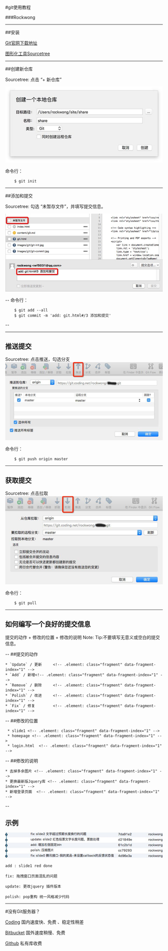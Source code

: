 #git使用教程

###Rockwong

---

##安装

[Git官网下载地址](http://git-scm.com/download)

[图形化工具Sourcetree](https://www.sourcetreeapp.com/)

---

##创建新仓库

Sourcetree: 点击 “+ 新仓库”   <!-- .element: class="fragment" data-fragment-index="1" -->

![git init](images/git/git-init.jpg) <!-- .element: class="fragment" data-fragment-index="2" -->

命令行：    <!-- .element: class="fragment" data-fragment-index="3" -->


```
    $ git init
```
<!-- .element: class="fragment" data-fragment-index="4" -->

---


##添加和提交

Sourcetree: 勾选 “未暂存文件”，并填写提交信息。   <!-- .element: class="fragment" data-fragment-index="1" -->

![git init](images/git/git-commit.jpg) <!-- .element: class="fragment" data-fragment-index="2" -->

--
命令行：

```
    $ git add --all
    $ git commit -m 'add: git.html#/3 添加和提交'
```
<!-- .element: class="fragment" data-fragment-index="3" -->
--


---

## 推送提交
Sourcetree: 点击推送，勾选分支 <!-- .element: class="fragment" data-fragment-index="1" -->
![git init](images/git/push.jpg) <!-- .element: class="fragment" data-fragment-index="1" -->

命令行：<!-- .element: class="fragment" data-fragment-index="2" -->

```
    $ git push origin master
```
<!-- .element: class="fragment" data-fragment-index="2" -->

---

## 获取提交
Sourcetree: 点击拉取 <!-- .element: class="fragment" data-fragment-index="1" -->
![git init](images/git/pull.jpg) <!-- .element: class="fragment" data-fragment-index="1" -->

命令行：<!-- .element: class="fragment" data-fragment-index="2" -->

```
    $ git pull
```
<!-- .element: class="fragment" data-fragment-index="2" -->

---

## 如何编写一个良好的提交信息

提交的动作 + 修改的位置 + 修改的说明 <!-- .element: class="fragment" data-fragment-index="1" -->
Note:
    Tip:不要填写无意义或空白的提交信息。

--
    ##提交的动作

    * `Update` / 更新     <!-- .element: class="fragment" data-fragment-index="1" -->
    * `Add` / 新增<!-- .element: class="fragment" data-fragment-index="1" -->
    * `Remove` / 删除     <!-- .element: class="fragment" data-fragment-index="1" -->
    * `Polish` / 改进     <!-- .element: class="fragment" data-fragment-index="1" -->
    * `Fix` / 修复        <!-- .element: class="fragment" data-fragment-index="1" -->
--
     ##修改的位置

     * slide1 <!-- .element: class="fragment" data-fragment-index="1" -->
     * homepage <!-- .element: class="fragment" data-fragment-index="1" -->
     * login.html  <!-- .element: class="fragment" data-fragment-index="1" -->
--
    ##修改的说明

    * 去掉多余图片 <!-- .element: class="fragment" data-fragment-index="1" -->
    * 更换最新版Jquery库 <!-- .element: class="fragment" data-fragment-index="1" -->
    * 新增登录页面  <!-- .element: class="fragment" data-fragment-index="1" -->
--
## 示例

![git init](images/git/commit-info.jpg)

```
add : slide1 red done

fix: 拖拽窗口页面混乱的问题

update: 更改jquery 插件版本

polish: pop重构 统一风格减少代码

```

---

#没有Git服务器？

[Coding](https://coding.net/) 国内速度快、免费 、稳定性稍差

<!-- .element: class="fragment" data-fragment-index="1" -->

[Bitbucket](https://bitbucket.org/) 国外速度稍慢、免费

<!-- .element: class="fragment" data-fragment-index="2" -->

[Github](http://github.com/) 私有库收费

<!-- .element: class="fragment" data-fragment-index="3" -->




